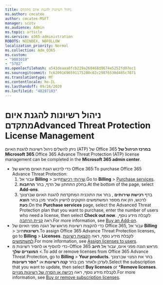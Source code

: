 ```yaml
---
title: ניהול רשיונות להגנת איום מתקדם
ms.author: cmcatee
author: cmcatee-MSFT
manager: scotv
ms.audience: Admin
ms.topic: article
ms.service: o365-administration
ROBOTS: NOINDEX, NOFOLLOW
localization_priority: Normal
ms.collection: Adm_O365
ms.custom:
- "9003019"
- "5782"
ms.openlocfilehash: a543deaaa0fcb229a260468d9674e5252fd07ec1
ms.sourcegitcommit: fc62091696591175280c02c29876530d485c7871
ms.translationtype: MT
ms.contentlocale: he-IL
ms.lasthandoff: 09/26/2020
ms.locfileid: "48287103"
---
```

# <a name="advanced-threat-protection-license-management"></a><span data-ttu-id="e47ed-102">ניהול רשיונות להגנת איום מתקדם</span><span class="sxs-lookup"><span data-stu-id="e47ed-102">Advanced Threat Protection License Management</span></span>

<span data-ttu-id="e47ed-103">ניתן להשלים ניהול רשיונות להגנת האיום (ATP) של Office 365  **במרכז הניהול של Microsoft 365**.</span><span class="sxs-lookup"><span data-stu-id="e47ed-103">Office 365 Advance Threat Protection (ATP) license management can be completed in the  **Microsoft 365 admin center**.</span></span>

- <span data-ttu-id="e47ed-104">כדי לרכוש הגנת האיום מראש של Office 365:</span><span class="sxs-lookup"><span data-stu-id="e47ed-104">To purchase Office 365 Advance Threat Protection:</span></span>
    1. <span data-ttu-id="e47ed-105">עבור אל **Billing**  >  [שירותי רכישת](https://go.microsoft.com/fwlink/p/?linkid=868433)חיוב.</span><span class="sxs-lookup"><span data-stu-id="e47ed-105">Go to **Billing** > [Purchase services](https://go.microsoft.com/fwlink/p/?linkid=868433).</span></span>
    2. <span data-ttu-id="e47ed-106">בחלק התחתון של הדף, בחר **הרחבות**.</span><span class="sxs-lookup"><span data-stu-id="e47ed-106">At the bottom of the page, select **Add-ons**.</span></span>
    3. <span data-ttu-id="e47ed-107">בדף **רכישת שירותים** , בחר את התוכנית המתקדמת להגנת האיום שברצונך לרכוש, הזן את מספר המשתמשים הזקוקים לרשיון ולאחר מכן בחר **הוצא כעת**.</span><span class="sxs-lookup"><span data-stu-id="e47ed-107">On the **Purchase services** page, select the Advanced Threat Protection plan that you want to purchase, enter the number of users who need a license, then select **Check out now**.</span></span> <span data-ttu-id="e47ed-108">לקבלת מידע נוסף, ראה [קניית הרחבה](https://docs.microsoft.com/microsoft-365/commerce/buy-or-edit-an-add-on).</span><span class="sxs-lookup"><span data-stu-id="e47ed-108">For more information, see [Buy an Add-on](https://docs.microsoft.com/microsoft-365/commerce/buy-or-edit-an-add-on).</span></span>
- <span data-ttu-id="e47ed-109">כדי להקצות רשיונות מראש של הגנה מפני האיום של Office 365, עבור אל **Billing**  >  **רשיונות**חיוב.</span><span class="sxs-lookup"><span data-stu-id="e47ed-109">To assign Office 365 Advance Threat Protection licenses, go to **Billing** > **Licenses**.</span></span> <span data-ttu-id="e47ed-110">לקבלת מידע נוסף, ראה [הקצאת רשיונות למשתמשים](https://docs.microsoft.com/microsoft-365/admin/manage/assign-licenses-to-users).</span><span class="sxs-lookup"><span data-stu-id="e47ed-110">For more information, see [Assign licenses to users](https://docs.microsoft.com/microsoft-365/admin/manage/assign-licenses-to-users).</span></span>
- <span data-ttu-id="e47ed-111">כדי להוסיף או להסיר רשיונות מ-Office 365 מראש הגנה מפני איום, עבור אל **חיוב**  >  **המוצרים שלך**.</span><span class="sxs-lookup"><span data-stu-id="e47ed-111">To add or remove licenses from Office 365 Advance Threat Protection, go to **Billing** > **Your products**.</span></span> <span data-ttu-id="e47ed-112">בחר את המנוי שברצונך לעדכן ולאחר מכן בחר **קנה רשיונות** או \***הסר רשיונות**.</span><span class="sxs-lookup"><span data-stu-id="e47ed-112">Select the subscription that you want to update, then select **Buy licenses** or \***Remove licenses**.</span></span> <span data-ttu-id="e47ed-113">לקבלת מידע נוסף, ראה [רכישה או הסרה של רשיונות מנויים](https://docs.microsoft.com/microsoft-365/commerce/licenses/buy-licenses).</span><span class="sxs-lookup"><span data-stu-id="e47ed-113">For more information, see [Buy or remove subscription licenses](https://docs.microsoft.com/microsoft-365/commerce/licenses/buy-licenses).</span></span>